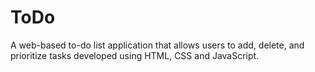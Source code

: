 # ToDo
A web-based to-do list application that allows users to add, delete, and prioritize tasks developed using HTML, CSS and JavaScript.

